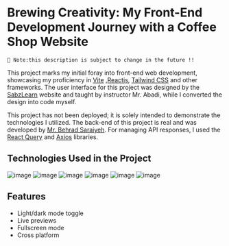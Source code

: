 # Brewing Creativity: My Front-End Development Journey with a Coffee Shop Website

```
🚩 Note:this description is subject to change in the future !!
```

This project marks my initial foray into front-end web development, showcasing my proficiency in [Vite](https://vitejs.dev/) ,[Reactjs](https://react.dev/), [Tailwind CSS](https://tailwindcss.com/) and other frameworks. The user interface for this project was designed by the [SabzLearn](https://sabzlearn.ir) website and taught by instructor Mr. Abadi, while I converted the design into code myself.

This project has not been deployed; it is solely intended to demonstrate the technologies I utilized. The back-end of this project is real and was developed by [Mr. Behrad Saraiyeh](https://github.com/Behradsa). For managing API responses, I used the [React Query](https://tanstack.com/query/latest/docs/framework/react/overview) and [Axios](https://axios-http.com/docs/intro) libraries.

## Technologies Used in the Project

![image](https://img.shields.io/badge/React-20232A?style=for-the-badge&logo=react&logoColor=61DAFB) ![image](https://img.shields.io/badge/React_Query-FF4154?style=for-the-badge&logo=ReactQuery&logoColor=white) ![image](https://img.shields.io/badge/React_Router-CA4245?style=for-the-badge&logo=react-router&logoColor=white) ![image](https://img.shields.io/badge/Tailwind_CSS-38B2AC?style=for-the-badge&logo=tailwind-css&logoColor=white) ![image](https://img.shields.io/badge/TypeScript-007ACC?style=for-the-badge&logo=typescript&logoColor=white) ![image](https://img.shields.io/badge/Vite-B73BFE?style=for-the-badge&logo=vite&logoColor=FFD62E)

## Features

- Light/dark mode toggle
- Live previews
- Fullscreen mode
- Cross platform
